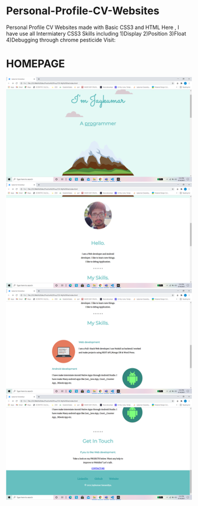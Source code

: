 # Personal-Profile-CV-Websites
Personal Profile CV Websites made with Basic CSS3 and HTML
Here , I have use all Intermiatery CSS3 Skills
including
1)Display
2)Position
3)Float
4)Debugging through chrome pesticide
Visit:

# HOMEPAGE 
![](p1.png)
![](p2.png)
![](p3.png)
![](p4.png)


